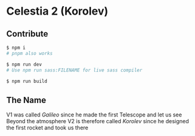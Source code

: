 # Celestia 2 (Korolev)

## Contribute
```bash
$ npm i
# pnpm also works

$ npm run dev
# Use npm run sass:FILENAME for live sass compiler

$ npm run build
```

## The Name

V1 was called *Galileo* since he made the first Telescope and let us see Beyond the atmosphere
V2 is therefore called *Korolev* since he designed the first rocket and took us there